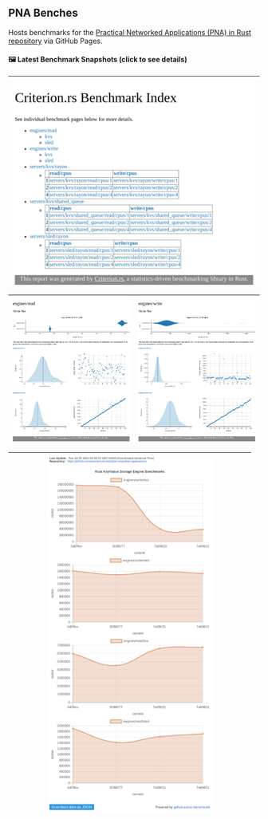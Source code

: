## PNA Benches

Hosts benchmarks for the [Practical Networked Applications (PNA) in Rust repository][pna_repo] via GitHub Pages.

#### 🖼️ Latest Benchmark Snapshots (click to see details)

| [<img src="https://github.com/jamrok/pna-benches/blob/benchmarks/screenshots/criterion-bench-main.png" width=100%>][criterion_report] |
|:-------------------------------------------------------------------------------------------------------------------------------------:|

| [<img src="https://github.com/jamrok/pna-benches/blob/benchmarks/screenshots/read-criterion-bench-main.png" width=100%>][criterion_report_read] | [<img src="https://github.com/jamrok/pna-benches/blob/benchmarks/screenshots/write-criterion-bench-main.png" width=100%>][criterion_report_write] |
|:-----------------------------------------------------------------------------------------------------------------------------------------------:|:-------------------------------------------------------------------------------------------------------------------------------------------------:|

| [<img src="https://github.com/jamrok/pna-benches/blob/benchmarks/screenshots/benchmark-action-main.png" width=70% style="display:block; margin-left:auto; margin-right:auto" >][benchmark_report] |
|:-------------------------------------------------------------------------------------------------------------------------------------------------------------------------------------------------:|

[benchmark_report]: https://jamrok.github.io/pna-benches/benchmark-action/
[criterion_report]: https://jamrok.github.io/pna-benches/criterion/report/
[criterion_report_read]: https://jamrok.github.io/pna-benches/criterion/engines_read/report/
[criterion_report_write]: https://jamrok.github.io/pna-benches/criterion/engines_write/report/
[pna_repo]: https://github.com/jamrok/rust-practical-networked-applications
